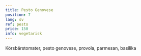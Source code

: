 ```yaml
---
title: Pesto Genovese
position: 7
lang: sv
ref: pesto
price: 150
info: vegetarisk
---
```


Körsbärstomater, pesto genovese, provola, parmesan, basilika
